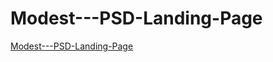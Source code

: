 # Modest---PSD-Landing-Page

[Modest---PSD-Landing-Page](https://drive.google.com/drive/folders/1Nv8fuoeutcS8_NgdicGOLb3l4xkA2-V_)
